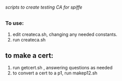 
###### scripts to create testing CA for spiffe

### To use:

1. edit createca.sh, changing any needed constants.
2. run createca.sh

## to make a cert:

1. run getcert.sh <name> , answering questions as needed
2. to convert a cert to a p1, run makep12.sh <name>

